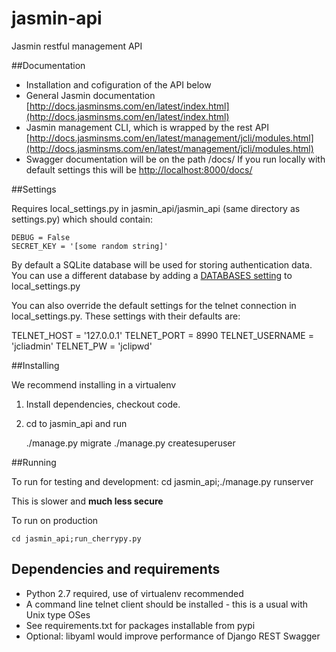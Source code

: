 # jasmin-api
Jasmin restful management API

##Documentation

* Installation and cofiguration of the API below
* General Jasmin documentation [http://docs.jasminsms.com/en/latest/index.html](http://docs.jasminsms.com/en/latest/index.html)
* Jasmin management CLI, which is wrapped by the rest API [http://docs.jasminsms.com/en/latest/management/jcli/modules.html](http://docs.jasminsms.com/en/latest/management/jcli/modules.html)
* Swagger documentation will be on the path /docs/ If you run locally with default settings this will be [http://localhost:8000/docs/](http://localhost:8000/docs/)


##Settings

Requires local_settings.py in jasmin_api/jasmin_api
(same directory as settings.py) which should contain:

    DEBUG = False
    SECRET_KEY = '[some random string]'

By default a SQLite database will be used for storing authentication data. You can use a different database by adding a [DATABASES setting](https://docs.djangoproject.com/en/1.8/ref/settings/#databases) to local_settings.py

You can also override the default settings for the telnet connection in local_settings.py. These settings with their defaults are:

TELNET_HOST = '127.0.0.1'
TELNET_PORT = 8990
TELNET_USERNAME = 'jcliadmin'
TELNET_PW = 'jclipwd'

##Installing

We recommend installing in a virtualenv

1. Install dependencies, checkout code.
2. cd to jasmin_api and run

    ./manage.py migrate
    ./manage.py createsuperuser

##Running

To run for testing and development:
    cd jasmin_api;./manage.py runserver

This is slower and **much less secure**

To run on production

    cd jasmin_api;run_cherrypy.py

## Dependencies and requirements
* Python 2.7 required, use of virtualenv recommended
* A command line telnet client should be installed - this is a usual with Unix type OSes
* See requirements.txt for packages installable from pypi
* Optional: libyaml would improve performance of Django REST Swagger
